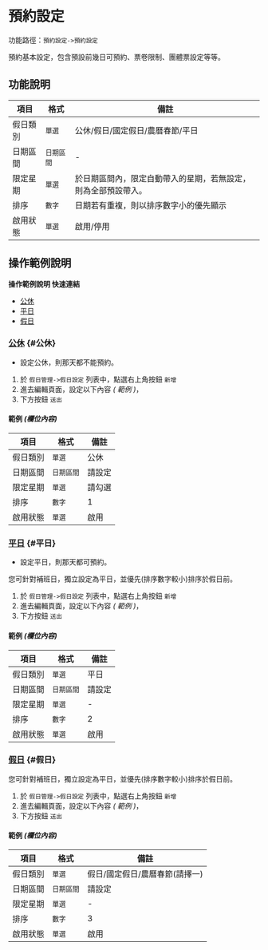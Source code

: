 # 預約設定

功能路徑：`預約設定->預約設定`

預約基本設定，包含預設前幾日可預約、票卷限制、團體票設定等等。

## 功能說明

| 項目 | 格式 | 備註 |
| --- | --- | --- |
| 假日類別 | `單選` | 公休/假日/國定假日/農曆春節/平日 |
| 日期區間 | `日期區間` | - |
| 限定星期 | `單選` | 於日期區間內，限定自動帶入的星期，若無設定，則為全部預設帶入。 |
| 排序 | `數字` | 日期若有重複，則以排序數字小的優先顯示 |
| 啟用狀態 | `單選` | 啟用/停用 |

## 操作範例說明

**操作範例說明 快速連結**

* [公休](/guide/holiday-set#公休)
* [平日](/guide/holiday-set#平日)
* [假日](/guide/holiday-set#假日)

### [公休](/guide/reservation-config#公休) {#公休}

* 設定公休，則那天都不能預約。

1. 於 `假日管理->假日設定` 列表中，點選右上角按鈕 `新增` 
2. 進去編輯頁面，設定以下內容 _( 範例 )_，
3. 下方按鈕 `送出`

#### 範例 _(欄位內容)_

| 項目 | 格式 | 備註 |
| --- | --- | --- |
| 假日類別 | `單選` | 公休 |
| 日期區間 | `日期區間` | 請設定 |
| 限定星期 | `單選` | 請勾選 |
| 排序 | `數字` | 1 |
| 啟用狀態 | `單選` | 啟用 |

### [平日](/guide/holiday-set#平日) {#平日}

* 設定平日，則那天都可預約。

您可針對補班日，獨立設定為平日，並優先(排序數字較小)排序於假日前。

1. 於 `假日管理->假日設定` 列表中，點選右上角按鈕 `新增`
2. 進去編輯頁面，設定以下內容 _( 範例 )_，
3. 下方按鈕 `送出`

#### 範例 _(欄位內容)_

| 項目 | 格式 | 備註 |
| --- | --- | --- |
| 假日類別 | `單選` | 平日 |
| 日期區間 | `日期區間` | 請設定 |
| 限定星期 | `單選` | - |
| 排序 | `數字` | 2 |
| 啟用狀態 | `單選` | 啟用 |

### [假日](/guide/holiday-set#假日) {#假日}

您可針對補班日，獨立設定為平日，並優先(排序數字較小)排序於假日前。

1. 於 `假日管理->假日設定` 列表中，點選右上角按鈕 `新增`
2. 進去編輯頁面，設定以下內容 _( 範例 )_，
3. 下方按鈕 `送出`

#### 範例 _(欄位內容)_

| 項目 | 格式 | 備註 |
| --- | --- | --- |
| 假日類別 | `單選` | 假日/國定假日/農曆春節(請擇一) |
| 日期區間 | `日期區間` | 請設定 |
| 限定星期 | `單選` | - |
| 排序 | `數字` | 3 |
| 啟用狀態 | `單選` | 啟用 |
